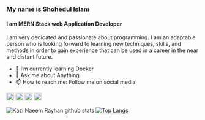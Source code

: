 ### My name is Shohedul Islam
#### I am MERN Stack web Application Developer 

I am very dedicated and passionate about programming. I am an adaptable person who is looking forward to learning new techniques, skills, and methods in order to gain experience that can be used in a career in the near and distant future.

<!-- - 🔭 I’m currently working on ... -->
<!-- - 👯 I’m looking to collaborate on ... -->
<!-- - 🤔 I’m looking for help with ... -->
- 🌱 I’m currently learning Docker
- 💬 Ask me about Anything 
- 📫 How to reach me: Follow me on social media 



 [<img src='https://cdn.jsdelivr.net/npm/simple-icons@3.0.1/icons/linkedin.svg' alt='linkedin' height='20' color='white'>](https://www.linkedin.com/in/shohedul350/) [<img src='https://cdn.jsdelivr.net/npm/simple-icons@3.0.1/icons/facebook.svg' alt='facebook' height='20'>](https://www.facebook.com/shohedul350/) [<img src='https://cdn.jsdelivr.net/npm/simple-icons@3.0.1/icons/instagram.svg' alt='instagram' height='20'>](https://www.instagram.com/shohedul350/) [<img src='https://cdn.jsdelivr.net/npm/simple-icons@3.0.1/icons/twitter.svg' alt='twitter' height='20'>](https://twitter.com/shohedul350)

![Kazi Naeem Rayhan github stats](https://github-readme-stats.vercel.app/api?username=knrbokhari&show_icons=true&theme=radical)
[![Top Langs](https://github-readme-stats.vercel.app/api/top-langs/?username=knrbokhari&layout=compact)](https://github.com/knrbokhari/github-readme-stats)


